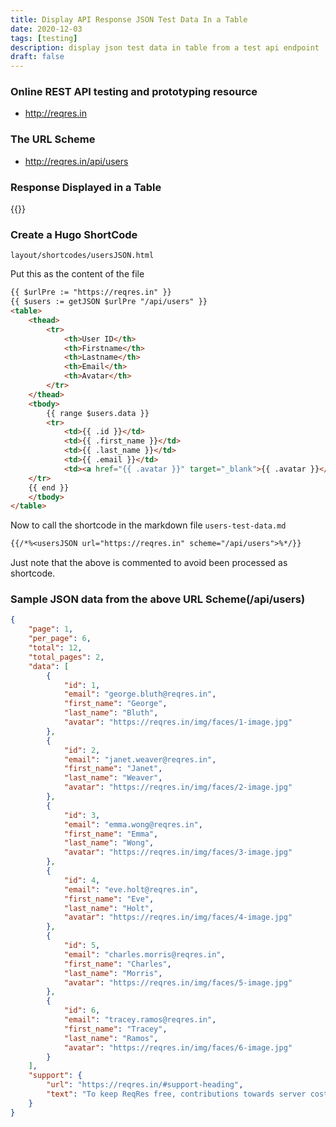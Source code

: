 ```yaml
---
title: Display API Response JSON Test Data In a Table
date: 2020-12-03
tags: [testing]
description: display json test data in table from a test api endpoint
draft: false
---
```


### Online REST API testing and prototyping resource
- http://reqres.in


### The URL Scheme
- http://reqres.in/api/users


### Response Displayed in a Table

{{<usersJSON url="https://reqres.in" scheme="/api/users">}}

### Create a Hugo ShortCode
`layout/shortcodes/usersJSON.html`

Put this as the content of the file

```html
{{ $urlPre := "https://reqres.in" }}
{{ $users := getJSON $urlPre "/api/users" }}
<table>
	<thead>
		<tr>
			<th>User ID</th>
			<th>Firstname</th>
			<th>Lastname</th>
			<th>Email</th>
			<th>Avatar</th>
		</tr>
	</thead>
	<tbody>
		{{ range $users.data }}
		<tr>
			<td>{{ .id }}</td>
			<td>{{ .first_name }}</td>
			<td>{{ .last_name }}</td>
			<td>{{ .email }}</td>
			<td><a href="{{ .avatar }}" target="_blank">{{ .avatar }}</a></td>
    </tr>
    {{ end }}
	</tbody>
</table>
```

Now to call the shortcode in the markdown file
`users-test-data.md`

```md
{{/*%<usersJSON url="https://reqres.in" scheme="/api/users">%*/}}
```
Just note that the above is commented to avoid been processed as shortcode.

### Sample JSON data from the above URL Scheme(/api/users)
```json
{
	"page": 1,
	"per_page": 6,
	"total": 12,
	"total_pages": 2,
	"data": [
		{
			"id": 1,
			"email": "george.bluth@reqres.in",
			"first_name": "George",
			"last_name": "Bluth",
			"avatar": "https://reqres.in/img/faces/1-image.jpg"
		},
		{
			"id": 2,
			"email": "janet.weaver@reqres.in",
			"first_name": "Janet",
			"last_name": "Weaver",
			"avatar": "https://reqres.in/img/faces/2-image.jpg"
		},
		{
			"id": 3,
			"email": "emma.wong@reqres.in",
			"first_name": "Emma",
			"last_name": "Wong",
			"avatar": "https://reqres.in/img/faces/3-image.jpg"
		},
		{
			"id": 4,
			"email": "eve.holt@reqres.in",
			"first_name": "Eve",
			"last_name": "Holt",
			"avatar": "https://reqres.in/img/faces/4-image.jpg"
		},
		{
			"id": 5,
			"email": "charles.morris@reqres.in",
			"first_name": "Charles",
			"last_name": "Morris",
			"avatar": "https://reqres.in/img/faces/5-image.jpg"
		},
		{
			"id": 6,
			"email": "tracey.ramos@reqres.in",
			"first_name": "Tracey",
			"last_name": "Ramos",
			"avatar": "https://reqres.in/img/faces/6-image.jpg"
		}
	],
	"support": {
		"url": "https://reqres.in/#support-heading",
		"text": "To keep ReqRes free, contributions towards server costs are appreciated!"
	}
}
```






